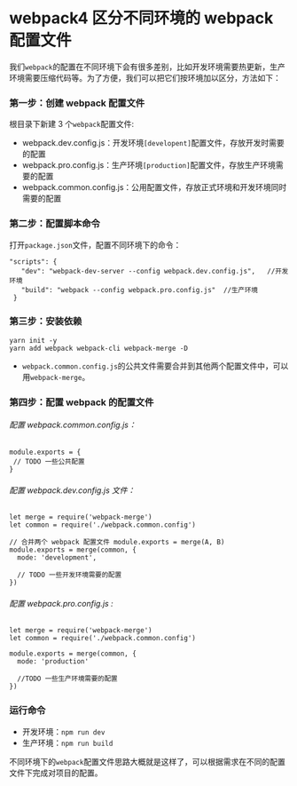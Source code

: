 # webpack4 区分不同环境的 webpack 配置文件

我们`webpack`的配置在不同环境下会有很多差别，比如开发环境需要热更新，生产环境需要压缩代码等。为了方便，我们可以把它们按环境加以区分，方法如下：


### 第一步：创建 webpack 配置文件

根目录下新建 3 个`webpack`配置文件:

- webpack.dev.config.js：开发环境`[developent]`配置文件，存放开发时需要的配置
- webpack.pro.config.js：生产环境`[production]`配置文件，存放生产环境需要的配置
- webpack.common.config.js：公用配置文件，存放正式环境和开发环境同时需要的配置


### 第二步：配置脚本命令

打开`package.json`文件，配置不同环境下的命令：

```
"scripts": {
   "dev": "webpack-dev-server --config webpack.dev.config.js",   //开发环境
   "build": "webpack --config webpack.pro.config.js"  //生产环境
 }
```


### 第三步：安装依赖

```
yarn init -y
yarn add webpack webpack-cli webpack-merge -D
```

- `webpack.common.config.js`的公共文件需要合并到其他两个配置文件中，可以用`webpack-merge`。


### 第四步：配置 webpack 的配置文件

###### 配置 webpack.common.config.js：

```
module.exports = {
 // TODO 一些公共配置
}
```

###### 配置 webpack.dev.config.js 文件：

```
let merge = require('webpack-merge')
let common = require('./webpack.common.config')

// 合并两个 webpack 配置文件 module.exports = merge(A, B)
module.exports = merge(common, {
  mode: 'development',

  // TODO 一些开发环境需要的配置
})
```

###### 配置 webpack.pro.config.js :

```
let merge = require('webpack-merge')
let common = require('./webpack.common.config')

module.exports = merge(common, {
  mode: 'production'

  //TODO 一些生产环境需要的配置
})
```


### 运行命令

- 开发环境：```npm run dev```
- 生产环境：```npm run build```

不同环境下的`webpack`配置文件思路大概就是这样了，可以根据需求在不同的配置文件下完成对项目的配置。
 
 
